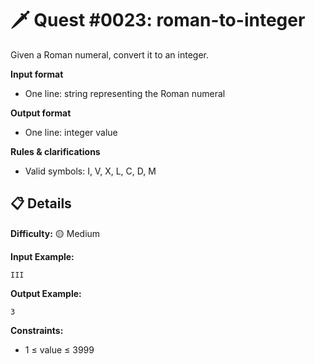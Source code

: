 # 🗡️ Quest #0023: roman-to-integer

Given a Roman numeral, convert it to an integer.

**Input format**
- One line: string representing the Roman numeral

**Output format**
- One line: integer value

**Rules & clarifications**
- Valid symbols: I, V, X, L, C, D, M

## 📋 Details  
**Difficulty:** 🟡 Medium

**Input Example:**  
```
III
```

**Output Example:**  
```
3
```

**Constraints:**  
- 1 ≤ value ≤ 3999
